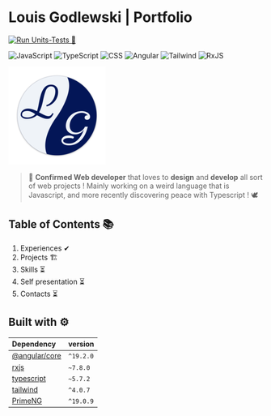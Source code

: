 # Louis Godlewski | Portfolio

[![Run Units-Tests 🧪](https://github.com/louiiuol/portfolio/actions/workflows/pull-request.yml/badge.svg)](https://github.com/louiiuol/portfolio/actions/workflows/pull-request.yml)

![JavaScript](https://img.shields.io/badge/-JavaScript-F7DF1E?style=plastic&logo=javascript&logoColor=black)
![TypeScript](https://img.shields.io/badge/-TypeScript-3077C6?style=plastic&logo=typescript&logoColor=white)
![CSS](https://img.shields.io/badge/-CSS-663399?style=plastic&logo=css&logoColor=white)
![Angular](https://img.shields.io/badge/-Angular-DD0031?style=plastic&logo=angular&logoColor=white)
![Tailwind](https://img.shields.io/badge/-Tailwind-06B6D4?style=plastic&logo=tailwindcss&logoColor=white)
![RxJS](https://img.shields.io/badge/-RxJS-B7178C?style=plastic&logo=reactivex&logoColor=white)

![image](./public/images/logo/android-chrome-192x192.png)

> 🚀 **Confirmed Web developer** that loves to **design** and **develop** all sort of web projects ! Mainly working on a weird language that is Javascript, and  more recently discovering peace with Typescript ! 🕊

## Table of Contents 📚

1. Experiences ✔
2. Projects 🏗️
3. Skills ⏳
4. Self presentation ⏳
5. Contacts ⏳

## Built with ⚙

| Dependency | version |
|:-----------|:----------|
| [@angular/core](https://angular.io/guide/what-is-angular) | `^19.2.0` |
| [rxjs](https://rxjs.dev/api) | `~7.8.0` |
| [typescript](https://www.typescriptlang.org/) | `~5.7.2` |
| [tailwind](https://tailwindcss.com/docs/screens) | `^4.0.7` |
| [PrimeNG](https://primeng.org/playground) | `^19.0.9` |
